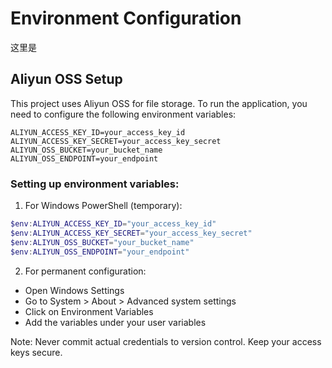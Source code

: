 # Environment Configuration
这里是
## Aliyun OSS Setup
This project uses Aliyun OSS for file storage. To run the application, you need to configure the following environment variables:

```
ALIYUN_ACCESS_KEY_ID=your_access_key_id
ALIYUN_ACCESS_KEY_SECRET=your_access_key_secret
ALIYUN_OSS_BUCKET=your_bucket_name
ALIYUN_OSS_ENDPOINT=your_endpoint
```

### Setting up environment variables:

1. For Windows PowerShell (temporary):
```powershell
$env:ALIYUN_ACCESS_KEY_ID="your_access_key_id"
$env:ALIYUN_ACCESS_KEY_SECRET="your_access_key_secret"
$env:ALIYUN_OSS_BUCKET="your_bucket_name"
$env:ALIYUN_OSS_ENDPOINT="your_endpoint"
```

2. For permanent configuration:
- Open Windows Settings
- Go to System > About > Advanced system settings
- Click on Environment Variables
- Add the variables under your user variables

Note: Never commit actual credentials to version control. Keep your access keys secure. 
